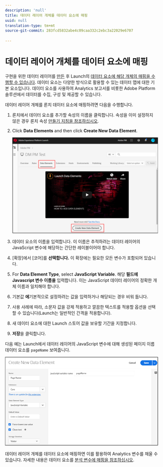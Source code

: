 ```yaml
---
description: 'null'
title: 데이터 레이어 개체를 데이터 요소에 매핑
uuid: null
translation-type: tm+mt
source-git-commit: 283fcd5832abe4c09caa332c2ebc3a22029e6707

---
```



# 데이터 레이어 개체를 데이터 요소에 매핑


구현을 위한 데이터 레이어를 [만든](https://docs.adobe.com/content/help/en/analytics/implementation/prepare/data-layer.html) 후 Launch의 [데이터 요소에 해당 개체의 매핑을 수행할 수 있습니다](https://docs.adobe.com/content/help/en/launch/using/reference/manage-resources/data-elements.html#create-a-data-element). 데이터 요소는 다양한 방식으로 활용할 수 있는 데이터 맵에 대한 기본 요소입니다. 데이터 요소를 사용하여 Analytics 보고서를 비롯한 Adobe Platform 솔루션에서 데이터를 수집, 구성 및 제공할 수 있습니다.

데이터 레이어 개체를 론치 데이터 요소에 매핑하려면 다음을 수행합니다.

1. 론치에서 데이터 요소를 추가할 속성의 이름을 클릭합니다. 속성을 이미 설정하지 않은 경우 론치 속성 [만들기 지침을 참조하십시오](https://docs.adobe.com/content/help/en/core-services-learn/implementing-in-websites-with-launch/configure-launch/launch.html).

2. Click **Data Elements** and then click **Create New Data Element**.

   ![데이터 요소 만들기](assets/createelement.png)


3. 데이터 요소의 이름을 입력합니다. 이 이름은 추적하려는 데이터 레이어의 JavaScript 변수에 해당하는 간단한 레이블이어야 합니다.

4. [확장]에서 [코어]를 **선택합니다.** 이 확장에는 필요한 모든 변수가 포함되어 있습니다.

5. For **Data Element Type**, select **JavaScript Variable**. 해당 **필드에 Javascript 변수 이름을** 입력합니다. 이는 JavaScript 데이터 레이어의 정확한 개체 이름과 일치해야 합니다.

6. 기본값 **에**&#x200B;기본적으로 설정하려는 값을 입력하거나 해당되는 경우 비워 둡니다.

7. 사용 사례에 따라, 소문자 값을 강제 적용하고 깔끔한 텍스트를 적용할 옵션을 선택할 수 있습니다(Launch는 일반적인 간격을 적용합니다).

8. 새 데이터 요소에 대한 Launch 스토어 값을 보유할 기간을 지정합니다.

9. **저장**&#x200B;을 클릭합니다.

다음 예는 Launch에서 데이터 레이어의 JavaScript 변수에 대해 생성된 페이지 이름 데이터 요소를 ``pageName`` 보여줍니다.

![요소 지정](assets/new_element.png)


데이터 레이어 개체를 데이터 요소에 매핑하면 이를 활용하여 Analytics 변수를 채울 수 있습니다. 자세한 내용은 데이터 요소를 [분석 변수에 매핑을 참조하십시오](https://docs.adobe.com/content/help/en/analytics/implementation/prepare/data-layer.html).
